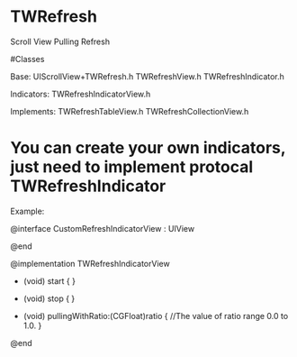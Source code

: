 # TWRefresh
Scroll View Pulling Refresh

#Classes

Base:
UIScrollView+TWRefresh.h
TWRefreshView.h
TWRefreshIndicator.h

Indicators:
TWRefreshIndicatorView.h

Implements:
TWRefreshTableView.h
TWRefreshCollectionView.h


# You can create your own indicators, just need to implement protocal TWRefreshIndicator

Example:

@interface CustomRefreshIndicatorView : UIView<TWRefreshIndicator>

@end

@implementation TWRefreshIndicatorView

- (void) start {
}

- (void) stop {
}

- (void) pullingWithRatio:(CGFloat)ratio {
  //The value of ratio range 0.0 to 1.0. 
}

@end
